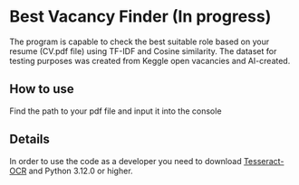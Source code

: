 # Best Vacancy Finder (In progress)
The program is capable to check the best suitable role based on your resume (CV.pdf file) using TF-IDF and Cosine similarity. 
The dataset for testing purposes was created from Keggle open vacancies and AI-created.
## How to use 
Find the path to your pdf file and input it into the console
## Details
In order to use the code as a developer you need to download  [Tesseract-OCR](https://github.com/tesseract-ocr/tesseract?tab=readme-ov-file#tesseract-ocr) and  Python 3.12.0 or higher.



